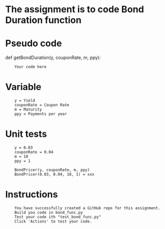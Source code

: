# The assignment is to code Bond Duration function


# Pseudo code

def getBondDuration(y, couponRate, m, ppy):

        Your code here
  

# Variable
        
        y = Yield
        couponRate = Coupon Rate
        m = Maturity
        ppy = Payments per year

# Unit tests

        y = 0.03
        couponRate = 0.04
        m = 10
        ppy = 1
        
        BondPricer(y, couponRate, m, ppy)
        BondPricer(0.03, 0.04, 10, 1) = xxx
        
 # Instructions
        
        You have successfully created a GitHub repo for this assignment.
        Build you code in bond_func.py
        Test your code ith "test_bond_func.py"
        Click 'Actions' to test your code.
   
        
 
        
